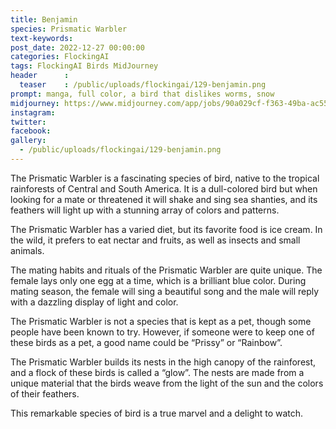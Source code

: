 ```yaml
---
title: Benjamin
species: Prismatic Warbler
text-keywords: 
post_date: 2022-12-27 00:00:00
categories: FlockingAI
tags: FlockingAI Birds MidJourney 
header      :
  teaser    : /public/uploads/flockingai/129-benjamin.png
prompt: manga, full color, a bird that dislikes worms, snow
midjourney: https://www.midjourney.com/app/jobs/90a029cf-f363-49ba-ac55-898c77373b49
instagram: 
twitter: 
facebook: 
gallery: 
  - /public/uploads/flockingai/129-benjamin.png
---
```


The Prismatic Warbler is a fascinating species of bird, native to the tropical rainforests of Central and South America. It is a dull-colored bird but when looking for a mate or threatened it will shake and sing sea shanties, and its feathers will light up with a stunning array of colors and patterns.

The Prismatic Warbler has a varied diet, but its favorite food is ice cream. In the wild, it prefers to eat nectar and fruits, as well as insects and small animals.

The mating habits and rituals of the Prismatic Warbler are quite unique. The female lays only one egg at a time, which is a brilliant blue color. During mating season, the female will sing a beautiful song and the male will reply with a dazzling display of light and color.

The Prismatic Warbler is not a species that is kept as a pet, though some people have been known to try. However, if someone were to keep one of these birds as a pet, a good name could be “Prissy” or “Rainbow”.

The Prismatic Warbler builds its nests in the high canopy of the rainforest, and a flock of these birds is called a “glow”. The nests are made from a unique material that the birds weave from the light of the sun and the colors of their feathers.

This remarkable species of bird is a true marvel and a delight to watch.
